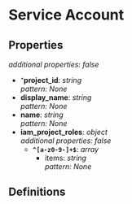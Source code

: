 # Service Account

<!-- markdownlint-disable MD036 -->

## Properties

*additional properties: false*

- ⁺**project_id**: *string*
  <br>*pattern: None*
- **display_name**: *string*
  <br>*pattern: None*
- **name**: *string*
  <br>*pattern: None*
- **iam_project_roles**: *object*
  <br>*additional properties: false*
  - **`^[a-z0-9-]+$`**: *array*
    - items: *string*
      <br>*pattern: None*

## Definitions


